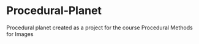 # Procedural-Planet
Procedural planet created as a project for the course Procedural Methods for Images

